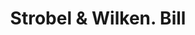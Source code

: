 ---
doi: 10.7916/D8MD0B37
date_other: '1870'
date_other_textual: 1870-1879
form: printed ephemera
genre:
- Invoices
name:
- Strobel & Wilken
object_in_context_url: https://biggert.cul.columbia.edu/items/view/ave_biggert_01274
subject_hierarchical_geographic:
- Cincinnati, Ohio, United States
subject_name:
- Strobel & Wilken
title: Strobel & Wilken. Bill
sort_title: Strobel & Wilken. Bill
call_number: ave_biggert_01274
coordinates:
- 39.1,-84.51666666666667
pid: ave_biggert_01274
identifiers: ave_biggert_01274
thumbnail: https://derivativo-2.library.columbia.edu/iiif/2/ldpd:343226/full/!256,256/0/native.jpg
permalink: "/biggert/ave_biggert_01274/"
layout: iiif-image-page
---